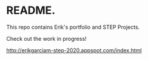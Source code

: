# README.


This repo contains Erik's portfolio and STEP Projects.

Check out the work in progress! 

http://erikgarciam-step-2020.appspot.com/index.html
